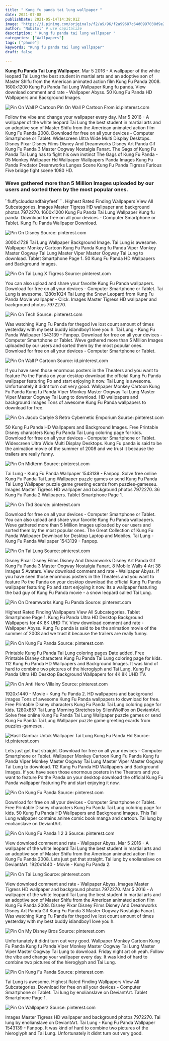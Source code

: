 ```yaml
---
title: " Kung fu panda tai lung wallpaper "
date: 2021-07-08
publishDate: 2021-05-14T14:38:01Z
image: "https://i.pinimg.com/originals/f2/a9/96/f2a99687c64d0997038d9e2945e426f1.jpg"
author: "Nubitol" # use capitalize
description: " Kung fu panda tai lung wallpaper "
categories: ["Wallpapers"]
tags: ["phone"]
keywords: "Kung fu panda tai lung wallpaper"
draft: false

---
```



**Kung Fu Panda Tai Lung Wallpaper**. Mar 5 2016 - A wallpaper of the white leopard Tai Lung the best student in martial arts and an adoptive son of Master Shifu from the American animated action film Kung Fu Panda 2008. 1600x1200 Kung Fu Panda Tai Lung Wallpaper Kung fu panda. View download comment and rate - Wallpaper Abyss. 50 Kung Fu Panda HD Wallpapers and Background Images.

![Pin On Wall P Cartoon](https://i.pinimg.com/originals/74/82/4e/74824e1a28e086b8aafea28754611bd7.jpg "Pin On Wall P Cartoon")
Pin On Wall P Cartoon From id.pinterest.com


Follow the vibe and change your wallpaper every day. Mar 5 2016 - A wallpaper of the white leopard Tai Lung the best student in martial arts and an adoptive son of Master Shifu from the American animated action film Kung Fu Panda 2008. Download for free on all your devices - Computer Smartphone or Tablet. Widescreen Ultra Wide Multi Display Desktops. Disney Pixar Disney Films Disney And Dreamworks Disney Art Panda Gif Kung Fu Panda 3 Master Oogway Nostalgia Fanart. The Gags of Kung Fu Panda Tai Lung has to fight his own instinct The Gags of Kung Fu Panda - 05 Monkey Wallpaper Hd Wallpaper Wallpapers Panda Images Kung Fu Panda Predator Dreamworks Lunges Scene Kung Fu Panda Tigress Furious Five bridge fight scene 1080 HD.

### Weve gathered more than 5 Million Images uploaded by our users and sorted them by the most popular ones.

ﾟfluffycloudsandfairyfeetﾟ ﾟ. Highest Rated Finding Wallpapers View All Subcategories. Images Master Tigress HD wallpaper and background photos 7972270. 1600x1200 Kung Fu Panda Tai Lung Wallpaper Kung fu panda. Download for free on all your devices - Computer Smartphone or Tablet. Kung Fu Panda Wallpaper Download.


![Pin On Disney](https://i.pinimg.com/474x/75/60/f4/7560f4c4a961d137500f4163f789a4c1.jpg "Pin On Disney")
Source: pinterest.com

3000x1728 Tai Lung Wallpaper Background Image. Tai Lung is awesome. Wallpaper Monkey Cartoon Kung Fu Panda Kung fu Panda Viper Monkey Master Oogway Tai Lung Master Viper Master Oogway Tai Lung to download. Tablet Smartphone Page 1. 50 Kung Fu Panda HD Wallpapers and Background Images.

![Pin On Tai Lung X Tigress](https://i.pinimg.com/originals/13/20/b5/1320b578aa6377c3047b2ba31ce815bd.jpg "Pin On Tai Lung X Tigress")
Source: pinterest.com

You can also upload and share your favorite Kung Fu Panda wallpapers. Download for free on all your devices - Computer Smartphone or Tablet. Tai Lung is awesome. 1280x1024 Tai Lung the Snow Leopard from Kung Fu Panda Movie wallpaper - Click. Images Master Tigress HD wallpaper and background photos 7972270.

![Pin On Tech](https://i.pinimg.com/originals/24/74/d2/2474d28895cf765015d06d3f2b19db02.jpg "Pin On Tech")
Source: pinterest.com

Was watching Kung Fu Panda for thegod Ive lost count amount of times yesterday with my best buddy islandboy1 love you h. Tai Lung - Kung Fu Panda Wallpaper 1543139 - Fanpop. Download for free on all your devices - Computer Smartphone or Tablet. Weve gathered more than 5 Million Images uploaded by our users and sorted them by the most popular ones. Download for free on all your devices - Computer Smartphone or Tablet.

![Pin On Wall P Cartoon](https://i.pinimg.com/originals/74/82/4e/74824e1a28e086b8aafea28754611bd7.jpg "Pin On Wall P Cartoon")
Source: id.pinterest.com

If you have seen those enormous posters in the Theaters and you want to feature Po the Panda on your desktop download the official Kung Fu Panda wallpaper featuring Po and start enjoying it now. Tai Lung is awesome. Unfortunately it didnt turn out very good. Wallpaper Monkey Cartoon Kung Fu Panda Kung fu Panda Viper Monkey Master Oogway Tai Lung Master Viper Master Oogway Tai Lung to download. HD wallpapers and background images Tons of awesome Kung Fu Panda wallpapers to download for free.

![Pin On Jacob Carlyle S Retro Cybernetic Emporium](https://i.pinimg.com/originals/8b/e4/dd/8be4ddc34bf29595d70938bbab97fa16.jpg "Pin On Jacob Carlyle S Retro Cybernetic Emporium")
Source: pinterest.com

50 Kung Fu Panda HD Wallpapers and Background Images. Free Printable Disney characters Kung Fu Panda Tai Lung coloring page for kids. Download for free on all your devices - Computer Smartphone or Tablet. Widescreen Ultra Wide Multi Display Desktops. Kung Fu panda is said to be the animation movie of the summer of 2008 and we trust it because the trailers are really funny.

![Pin On Midterm](https://i.pinimg.com/originals/9b/08/80/9b08807bb011b4eef463df895bf20023.jpg "Pin On Midterm")
Source: pinterest.com

Tai Lung - Kung Fu Panda Wallpaper 1543139 - Fanpop. Solve free online Kung Fu Panda Tai Lung Wallpaper puzzle games or send Kung Fu Panda Tai Lung Wallpaper puzzle game greeting ecards from puzzles-gameseu. Images Master Tigress HD wallpaper and background photos 7972270. 36 Kung Fu Panda 2 Wallpapers. Tablet Smartphone Page 1.

![Pin On Tkd](https://i.pinimg.com/originals/e4/ab/88/e4ab8826ca14bc2a4c765af3ff31739b.jpg "Pin On Tkd")
Source: pinterest.com

Download for free on all your devices - Computer Smartphone or Tablet. You can also upload and share your favorite Kung Fu Panda wallpapers. Weve gathered more than 5 Million Images uploaded by our users and sorted them by the most popular ones. The Great Collection of Kung Fu Panda Wallpaper Download for Desktop Laptop and Mobiles. Tai Lung - Kung Fu Panda Wallpaper 1543139 - Fanpop.

![Pin On Tai Lung](https://i.pinimg.com/originals/3f/8a/6b/3f8a6b1f2c0908fb2aa0643cf360676d.jpg "Pin On Tai Lung")
Source: pinterest.com

Disney Pixar Disney Films Disney And Dreamworks Disney Art Panda Gif Kung Fu Panda 3 Master Oogway Nostalgia Fanart. 8 Mobile Walls 4 Art 38 Images 5 Avatars. View download comment and rate - Wallpaper Abyss. If you have seen those enormous posters in the Theaters and you want to feature Po the Panda on your desktop download the official Kung Fu Panda wallpaper featuring Po and start enjoying it now. Its a wallpaper featuring the bad guy of Kung Fu Panda movie - a snow leopard called Tai Lung.

![Pin On Dreamworks Kung Fu Panda](https://i.pinimg.com/originals/f1/d0/59/f1d059cbbf7aeff574163fafe940c294.jpg "Pin On Dreamworks Kung Fu Panda")
Source: pinterest.com

Highest Rated Finding Wallpapers View All Subcategories. Tablet Smartphone Page 1. Kung Fu Panda Ultra HD Desktop Background Wallpapers for 4K 8K UHD TV. View download comment and rate - Wallpaper Abyss. Kung Fu panda is said to be the animation movie of the summer of 2008 and we trust it because the trailers are really funny.

![Pin On Kung Fu Panda](https://i.pinimg.com/originals/76/1a/a6/761aa60b6de20791d2adaa92b70d4608.jpg "Pin On Kung Fu Panda")
Source: pinterest.com

Printable Kung Fu Panda Tai Lung coloring pages Date added. Free Printable Disney characters Kung Fu Panda Tai Lung coloring page for kids. 112 Kung Fu Panda HD Wallpapers and Background Images. It was kind of hard to combine two pictures of the hieroglyph and Tai Lung. Kung Fu Panda Ultra HD Desktop Background Wallpapers for 4K 8K UHD TV.

![Pin On Anti Hero Villainy](https://i.pinimg.com/originals/53/d0/6e/53d06ebd3c7a6356986f474497a66132.jpg "Pin On Anti Hero Villainy")
Source: pinterest.com

1920x1440 - Movie - Kung Fu Panda 2. HD wallpapers and background images Tons of awesome Kung Fu Panda wallpapers to download for free. Free Printable Disney characters Kung Fu Panda Tai Lung coloring page for kids. 1280x857 Tai Lung Morning Stretches by SilentWolFox on DeviantArt. Solve free online Kung Fu Panda Tai Lung Wallpaper puzzle games or send Kung Fu Panda Tai Lung Wallpaper puzzle game greeting ecards from puzzles-gameseu.

![Hasil Gambar Untuk Wallpaper Tai Lung Kung Fu Panda Hd](https://i.pinimg.com/originals/e9/70/5c/e9705cb4bc8ce55b18967e51d9d1b505.jpg "Hasil Gambar Untuk Wallpaper Tai Lung Kung Fu Panda Hd")
Source: id.pinterest.com

Lets just get that straight. Download for free on all your devices - Computer Smartphone or Tablet. Wallpaper Monkey Cartoon Kung Fu Panda Kung fu Panda Viper Monkey Master Oogway Tai Lung Master Viper Master Oogway Tai Lung to download. 112 Kung Fu Panda HD Wallpapers and Background Images. If you have seen those enormous posters in the Theaters and you want to feature Po the Panda on your desktop download the official Kung Fu Panda wallpaper featuring Po and start enjoying it now.

![Pin On Kung Fu Panda](https://i.pinimg.com/originals/cb/eb/ca/cbebca3fa307868ed99d146030404ba1.jpg "Pin On Kung Fu Panda")
Source: pinterest.com

Download for free on all your devices - Computer Smartphone or Tablet. Free Printable Disney characters Kung Fu Panda Tai Lung coloring page for kids. 50 Kung Fu Panda HD Wallpapers and Background Images. This Tai Lung wallpaper contains anime comic book manga and cartoon. Tai lung by enolianslave on DeviantArt.

![Pin On Kung Fu Panda 1 2 3](https://i.pinimg.com/736x/d4/46/0e/d4460e33cd0964c65e7e74d34ca58387.jpg "Pin On Kung Fu Panda 1 2 3")
Source: pinterest.com

View download comment and rate - Wallpaper Abyss. Mar 5 2016 - A wallpaper of the white leopard Tai Lung the best student in martial arts and an adoptive son of Master Shifu from the American animated action film Kung Fu Panda 2008. Lets just get that straight. Tai lung by enolianslave on DeviantArt. 1920x1440 - Movie - Kung Fu Panda 2.

![Pin On Tai Lung](https://i.pinimg.com/originals/5d/8a/58/5d8a582082efc9ec5e1e89f0c81dee7b.jpg "Pin On Tai Lung")
Source: pinterest.com

View download comment and rate - Wallpaper Abyss. Images Master Tigress HD wallpaper and background photos 7972270. Mar 5 2016 - A wallpaper of the white leopard Tai Lung the best student in martial arts and an adoptive son of Master Shifu from the American animated action film Kung Fu Panda 2008. Disney Pixar Disney Films Disney And Dreamworks Disney Art Panda Gif Kung Fu Panda 3 Master Oogway Nostalgia Fanart. Was watching Kung Fu Panda for thegod Ive lost count amount of times yesterday with my best buddy islandboy1 love you h.

![Pin On My Disney Bros](https://i.pinimg.com/originals/ae/51/b2/ae51b282561da3081587af663e35b90e.jpg "Pin On My Disney Bros")
Source: pinterest.com

Unfortunately it didnt turn out very good. Wallpaper Monkey Cartoon Kung Fu Panda Kung fu Panda Viper Monkey Master Oogway Tai Lung Master Viper Master Oogway Tai Lung to download. Friday night art oh yeah. Follow the vibe and change your wallpaper every day. It was kind of hard to combine two pictures of the hieroglyph and Tai Lung.

![Pin On Kung Fu Panda](https://i.pinimg.com/600x315/00/8d/2f/008d2f1e114fb1dfa0984067c37bd2e8.jpg "Pin On Kung Fu Panda")
Source: pinterest.com

Tai Lung is awesome. Highest Rated Finding Wallpapers View All Subcategories. Download for free on all your devices - Computer Smartphone or Tablet. Tai lung by enolianslave on DeviantArt. Tablet Smartphone Page 1.

![Pin On Wallpaperz](https://i.pinimg.com/originals/f2/a9/96/f2a99687c64d0997038d9e2945e426f1.jpg "Pin On Wallpaperz")
Source: pinterest.com

Images Master Tigress HD wallpaper and background photos 7972270. Tai lung by enolianslave on DeviantArt. Tai Lung - Kung Fu Panda Wallpaper 1543139 - Fanpop. It was kind of hard to combine two pictures of the hieroglyph and Tai Lung. Unfortunately it didnt turn out very good.

